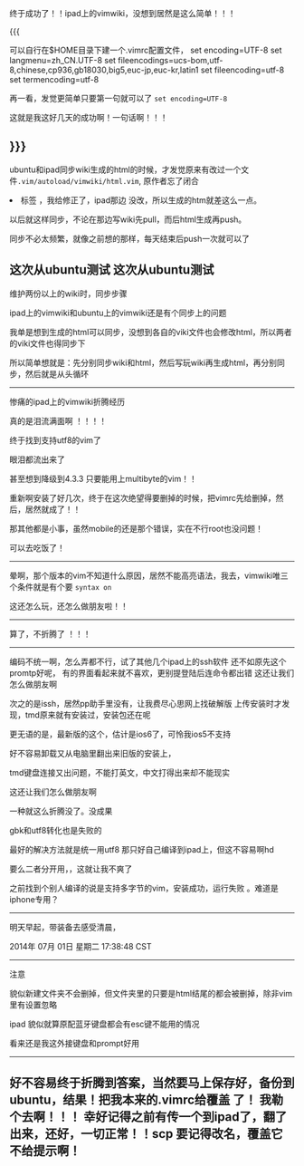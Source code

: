 
终于成功了！！ipad上的vimwiki，没想到居然是这么简单！！！


{{{

可以自行在$HOME目录下建一个.vimrc配置文件， set encoding=UTF-8 set langmenu=zh_CN.UTF-8 set fileencodings=ucs-bom,utf-8,chinese,cp936,gb18030,big5,euc-jp,euc-kr,latin1 set fileencoding=utf-8 set termencoding=utf-8


再一看，发觉更简单只要第一句就可以了 `set encoding=UTF-8`

这就是我这好几天的成功啊！一句话啊！！！


}}}
-------------
ubuntu和ipad同步wiki生成的html的时候，才发觉原来有改过一个文件`.vim/autoload/vimwiki/html.vim`,
原作者忘了闭合<li>标签 ，我给修正了，ipad那边 没改，所以生成的htm就差这么一点。

以后就这样同步，不论在那边写wiki先pull，而后html生成再push。

同步不必太频繁，就像之前想的那样，每天结束后push一次就可以了

这次从ubuntu测试
这次从ubuntu测试
-----------
维护两份以上的wiki时，同步步骤

ipad上的vimwiki和ubuntu上的vimwiki还是有个同步上的问题

我单是想到生成的html可以同步，没想到各自的viki文件也会修改html，所以两者的viki文件也得同步下

所以简单想就是：先分别同步wiki和html，然后写玩wiki再生成html，再分别同步，然后就是从头循环


---------
惨痛的ipad上的vimwiki折腾经历

真的是泪流满面啊 ！！！！

终于找到支持utf8的vim了

眼泪都流出来了

甚至想到降级到4.3.3 只要能用上multibyte的vim！！

重新啊安装了好几次，终于在这次绝望得要删掉的时候，把vimrc先给删掉，然后，居然就成了！！

那其他都是小事，虽然mobile的还是那个错误，实在不行root也没问题！

可以去吃饭了！


---------

晕啊，那个版本的vim不知道什么原因，居然不能高亮语法，我去，vimwiki唯三个条件就是有个要
`syntax on`

这还怎么玩，还怎么做朋友啦！！

----------
算了，不折腾了 ！！！


------------

编码不统一啊，怎么弄都不行，试了其他几个ipad上的ssh软件
还不如原先这个promtp好呢，
有的界面看起来就不喜欢，更别提登陆后连命令都出错
这还让我们怎么做朋友啊

次之的是issh，居然pp助手里没有，让我费尽心思网上找破解版
上传安装时才发现，tmd原来就有安装过，安装包还在呢

更无语的是，最新版的这个，估计是ios6了，可怜我ios5不支持

好不容易卸载又从电脑里翻出来旧版的安装上，

tmd键盘连接又出问题，不能打英文，中文打得出来却不能现实

这还让我们怎么做朋友啊

一种就这么折腾没了。没成果

gbk和utf8转化也是失败的

最好的解决方法就是统一用utf8
那只好自己编译到ipad上，但这不容易啊hd

要么二者分开用，，这就让我不爽了

之前找到个别人编译的说是支持多字节的vim，安装成功，运行失败
。难道是iphone专用？


---------
明天早起，带装备去感受清晨，

2014年 07月 01日 星期二 17:38:48 CST

---------

注意


貌似新建文件夹不会删掉，但文件夹里的只要是html结尾的都会被删掉，除非vim里有设置忽略

ipad 貌似就算原配蓝牙键盘都会有esc键不能用的情况

看来还是我这外接键盘和prompt好用



-------

好不容易终于折腾到答案，当然要马上保存好，备份到ubuntu，结果！把我本来的.vimrc给覆盖 了！
我勒个去啊！！！
幸好记得之前有传一个到ipad了，翻了出来，还好，一切正常！！scp 要记得改名，覆盖它不给提示啊！
--------
